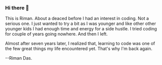 ### Hi there 👋

This is Riman. About a deaced before I had an interest in coding. Not a serious one. I just wanted to try a bit as I was younger and like other other younger kids I had enough time and energy for a side hustle. I tried coding for couple of years going nowhere. And then I left. 

Almost after seven years later, I realized that, learning to code was one of the few great things my life encountered yet. That's why I'm back again.

--Riman Das.

<!--
**rimanz/rimanz** is a ✨ _special_ ✨ repository because its `README.md` (this file) appears on your GitHub profile.

Here are some ideas to get you started:

- 🔭 I’m currently working on ...
- 🌱 I’m currently learning ...
- 👯 I’m looking to collaborate on ...
- 🤔 I’m looking for help with ...
- 💬 Ask me about ...
- 📫 How to reach me: ...
- 😄 Pronouns: ...
- ⚡ Fun fact: ...
-->

